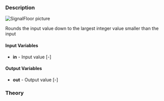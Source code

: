 ### Description
![SignalFloor picture](SignalFloor.svg)

Rounds the input value down to the largest integer value smaller than the input

#### Input Variables
* **in** - Input value [-]

#### Output Variables
* **out** - Output value [-]

### Theory
<!---EQUATION out = \lfloor in \rfloor--->

